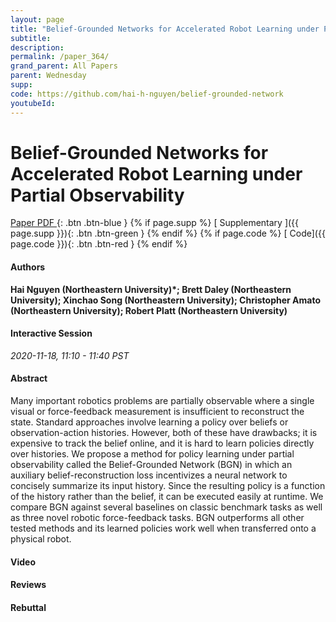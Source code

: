 ```yaml
---
layout: page
title: "Belief-Grounded Networks for Accelerated Robot Learning under Partial Observability"
subtitle: 
description:
permalink: /paper_364/
grand_parent: All Papers
parent: Wednesday
supp: 
code: https://github.com/hai-h-nguyen/belief-grounded-network
youtubeId: 
---
```


# Belief-Grounded Networks for Accelerated Robot Learning under Partial Observability

[<i class="fa fa-file-text-o" aria-hidden="true"></i> Paper PDF ](https://drive.google.com/file/d/1uLbHW9VgbgvD_QKHUbY1UB2zbOREFm7B/view){: .btn .btn-blue } {% if page.supp %} [<i class="fa fa-file-text-o" aria-hidden="true"></i> Supplementary ]({{ page.supp }}){: .btn .btn-green } {% endif %} {% if page.code %} [<i class="fa fa-github" aria-hidden="true"></i> Code]({{ page.code }}){: .btn .btn-red }
{% endif %}

#### Authors
**Hai Nguyen (Northeastern University)*; Brett Daley (Northeastern University); Xinchao Song (Northeastern University); Christopher Amato (Northeastern University); Robert Platt (Northeastern University)**

#### Interactive Session
*2020-11-18, 11:10 - 11:40 PST*

#### Abstract
Many important robotics problems are partially observable where a single visual or force-feedback measurement is insufficient to reconstruct the state. Standard approaches involve learning a policy over beliefs or observation-action histories.    However, both of these have drawbacks; it is expensive to track the belief online, and it is hard to learn policies directly over histories. We propose a method for policy learning under partial observability called the Belief-Grounded Network (BGN) in which an auxiliary belief-reconstruction loss incentivizes a neural network to concisely summarize its input history. Since the resulting policy is a function of the history rather than the belief, it can be executed easily at runtime. We compare BGN against several baselines on classic benchmark tasks as well as three novel robotic force-feedback tasks. BGN outperforms all other tested methods and its learned policies work well when transferred onto a physical robot.

#### Video 

#### Reviews

#### Rebuttal
